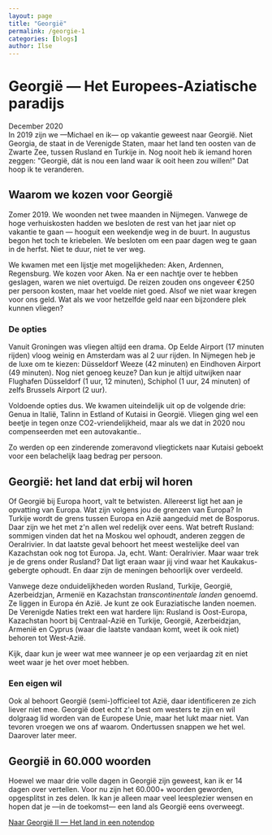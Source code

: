 ```yaml
---
layout: page
title: "Georgië"
permalink: /georgie-1
categories: [blogs]
author: Ilse
---
```


# Georgië — Het Europees-Aziatische paradijs
<div class="date">December 2020</div>
In 2019 zijn we —Michael en ik— op vakantie geweest naar Georgië. Niet Georgia, de staat in de Verenigde Staten, maar het land ten oosten van de Zwarte Zee, tussen Rusland en Turkije in. Nog nooit heb ik iemand horen zeggen: "Georgië, dát is nou een land waar ik ooit heen zou willen!" Dat hoop ik te veranderen.

## Waarom we kozen voor Georgië
Zomer 2019. We woonden net twee maanden in Nijmegen. Vanwege de hoge verhuiskosten hadden we besloten de rest van het jaar niet op vakantie te gaan — hooguit een weekendje weg in de buurt. In augustus begon het toch te kriebelen. We besloten om een paar dagen weg te gaan in de herfst. Niet te duur, niet te ver weg.

We kwamen met een lijstje met mogelijkheden: Aken, Ardennen, Regensburg. We kozen voor Aken. Na er een nachtje over te hebben geslagen, waren we niet overtuigd. De reizen zouden ons ongeveer €250 per persoon kosten, maar het voelde niet goed. Alsof we niet waar kregen voor ons geld. Wat als we voor hetzelfde geld naar een bijzondere plek kunnen vliegen?

### De opties
Vanuit Groningen was vliegen altijd een drama. Op Eelde Airport (17 minuten rijden) vloog weinig en Amsterdam was al 2 uur rijden. In Nijmegen heb je de luxe om te kiezen: Düsseldorf Weeze (42 minuten) en Eindhoven Airport (49 minuten). Nog niet genoeg keuze? Dan kun je altijd uitwijken naar Flughafen Düsseldorf (1 uur, 12 minuten), Schiphol (1 uur, 24 minuten) of zelfs Brussels Airport (2 uur).

Voldoende opties dus. We kwamen uiteindelijk uit op de volgende drie: Genua in Italië, Talinn in Estland of Kutaisi in Georgië. Vliegen ging wel een beetje in tegen onze CO2-vriendelijkheid, maar als we dat in 2020 nou compenseerden met een autovakantie..

Zo werden op een zinderende zomeravond vliegtickets naar Kutaisi geboekt voor een belachelijk laag bedrag per persoon.

## Georgië: het land dat erbij wil horen
Of Georgië bij Europa hoort, valt te betwisten. Allereerst ligt het aan je opvatting van Europa. Wat zijn volgens jou de grenzen van Europa? In Turkije wordt de grens tussen Europa en Azië aangeduid met de Bosporus. Daar zijn we het met z'n allen wel redelijk over eens. Wat betreft Rusland: sommigen vinden dat het na Moskou wel ophoudt, anderen zeggen de Oeralrivier. In dat laatste geval behoort het meest westelijke deel van Kazachstan ook nog tot Europa. Ja, echt. Want: Oeralrivier. Maar waar trek je de grens onder Rusland? Dat ligt eraan waar jij vind waar het Kaukakus-gebergte ophoudt. En daar zijn de meningen behoorlijk over verdeeld.

Vanwege deze onduidelijkheden worden Rusland, Turkije, Georgië, Azerbeidzjan, Armenië en Kazachstan *transcontinentale landen* genoemd. Ze liggen in Europa én Azië. Je kunt ze ook Euraziatische landen noemen. De Verenigde Naties trekt een wat hardere lijn: Rusland is Oost-Europa, Kazachstan hoort bij Centraal-Azië en Turkije, Georgië, Azerbeidzjan, Armenië en Cyprus (waar die laatste vandaan komt, weet ik ook niet) behoren tot West-Azië.

Kijk, daar kun je weer wat mee wanneer je op een verjaardag zit en niet weet waar je het over moet hebben.

### Een eigen wil
Ook al behoort Georgië (semi-)officieel tot Azië, daar identificeren ze zich liever niet mee. Georgië doet echt z'n best om westers te zijn en wil dolgraag lid worden van de Europese Unie, maar het lukt maar niet. Van tevoren vroegen we ons af waarom. Ondertussen snappen we het wel. Daarover later meer.

## Georgië in 60.000 woorden
Hoewel we maar drie volle dagen in Georgië zijn geweest, kan ik er 14 dagen over vertellen. Voor nu zijn het 60.000+ woorden geworden, opgesplitst in zes delen. Ik kan je alleen maar veel leesplezier wensen en hopen dat je —in de toekomst— een land als Georgië eens overweegt.

[Naar Georgië II — Het land in een notendop ](/georgie-2)
